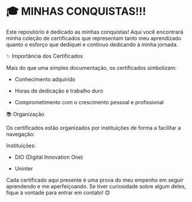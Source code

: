 # 🎓 MINHAS CONQUISTAS!!!
Este repositório é dedicado as minhas conquistas! Aqui você encontrará minha coleção de certificados que representam tanto meu aprendizado quanto o esforço que dediquei e continuo dedicando à minha jornada.

✨ Importância dos Certificados

Mais do que uma simples documentação, os certificados simbolizam:

- Conhecimento adquirido

- Horas de dedicação e trabalho duro

- Comprometimento com o crescimento pessoal e profissional


📚 Organização

Os certificados estão organizados por instituições de forma a facilitar a navegação:

Instituições:

- DIO (Digital Innovation One)

- Uninter

Cada certificado aqui presente é uma prova do meu empenho em seguir aprendendo e me aperfeiçoando. Se tiver curiosidade sobre algum deles, fique à vontade para entrar em contato! 😊

